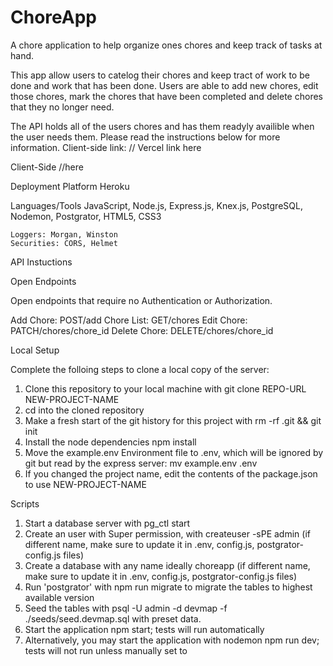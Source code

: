 # ChoreApp

A chore application to help organize ones chores and keep track of tasks at hand.

This app allow users to catelog their chores and keep tract of work to be done and work that has been done. Users are able to add new chores, edit those chores, mark the chores that have been completed and delete chores that they no longer need.

The API holds all of the users chores and has them readyly availible when the user needs them. Please read the instructions below for more information.
Client-side link: // Vercel link here

Client-Side
//here

Deployment Platform
Heroku

Languages/Tools
JavaScript, Node.js, Express.js, Knex.js, PostgreSQL, Nodemon, Postgrator, HTML5, CSS3

    Loggers: Morgan, Winston
    Securities: CORS, Helmet

API Instuctions

Open Endpoints

Open endpoints that require no Authentication or Authorization.

Add Chore: POST/add
Chore List: GET/chores
Edit Chore: PATCH/chores/chore_id
Delete Chore: DELETE/chores/chore_id

Local Setup

Complete the folloing steps to clone a local copy of the server:

1. Clone this repository to your local machine with git clone REPO-URL NEW-PROJECT-NAME
2. cd into the cloned repository
3. Make a fresh start of the git history for this project with rm -rf .git && git init
4. Install the node dependencies npm install
5. Move the example.env Environment file to .env, which will be ignored by git but read by the express server: mv example.env .env
6. If you changed the project name, edit the contents of the package.json to use NEW-PROJECT-NAME

Scripts

1. Start a database server with pg_ctl start
2. Create an user with Super permission, with createuser -sPE admin (if different name, make sure to update it in .env, config.js, postgrator-config.js files)
3. Create a database with any name ideally choreapp (if different name, make sure to update it in .env, config.js, postgrator-config.js files)
4. Run 'postgrator' with npm run migrate to migrate the tables to highest available version
5. Seed the tables with psql -U admin -d devmap -f ./seeds/seed.devmap.sql with preset data.
6. Start the application npm start; tests will run automatically
7. Alternatively, you may start the application with nodemon npm run dev; tests will not run unless manually set to
